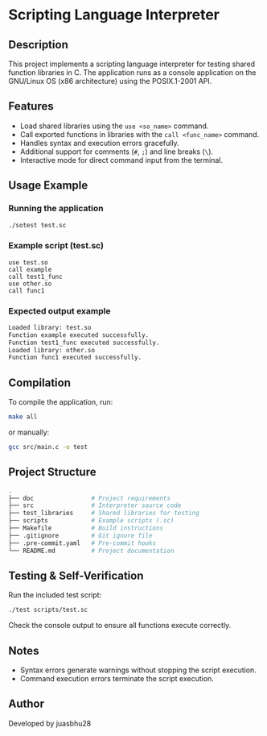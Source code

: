 # Scripting Language Interpreter

## Description

This project implements a scripting language interpreter for testing shared function libraries in C. The application runs as a console application on the GNU/Linux OS (x86 architecture) using the POSIX.1-2001 API.

## Features

- Load shared libraries using the `use <so_name>` command.
- Call exported functions in libraries with the `call <func_name>` command.
- Handles syntax and execution errors gracefully.
- Additional support for comments (`#`, `;`) and line breaks (`\`).
- Interactive mode for direct command input from the terminal.

## Usage Example

### Running the application

```bash
./sotest test.sc
```

### Example script (test.sc)

```terminal
use test.so
call example
call test1_func
use other.so
call func1
```

### Expected output example

```bash
Loaded library: test.so
Function example executed successfully.
Function test1_func executed successfully.
Loaded library: other.so
Function func1 executed successfully.
```

## Compilation

To compile the application, run:

```bash
make all
```

or manually:

```bash
gcc src/main.c -o test
```

## Project Structure

```bash
.
├── doc                # Project requirements
├── src                # Interpreter source code
├── test_libraries     # Shared libraries for testing
├── scripts            # Example scripts (.sc)
├── Makefile           # Build instructions
├── .gitignore         # Git ignore file
├── .pre-commit.yaml   # Pre-commit hooks
└── README.md          # Project documentation


```

## Testing & Self-Verification

Run the included test script:

```bash
./test scripts/test.sc
```

Check the console output to ensure all functions execute correctly.

## Notes

- Syntax errors generate warnings without stopping the script execution.
- Command execution errors terminate the script execution.

## Author

Developed by juasbhu28
